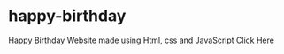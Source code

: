 # happy-birthday
Happy Birthday Website made using Html, css and JavaScript
<a href="https://Avgcoderarnav.me/happy-birthday/?name=Arnav" target="blank">Click Here</a>
